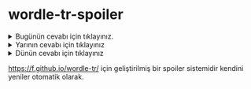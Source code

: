 # wordle-tr-spoiler

<details>
  <summary>Bugünün cevabı için tıklayınız.</summary>
  <br>
    <b> havuç </b>
</details>

<details>
  <summary>Yarının cevabı için tıklayınız</summary>
  <br>
   <b> üstat </b>
</details>

<details>
  <summary>Dünün cevabı için tıklayınız </summary>
  <br>
  <b> çözüm </b>
</details>

https://f.github.io/wordle-tr/ için geliştirilmiş bir spoiler sistemidir kendini yeniler otomatik olarak.

